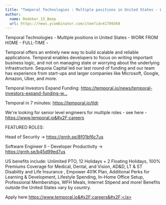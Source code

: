 ```yaml
---
title: "Temporal Technologies : Multiple positions in United States - WORK FROM HOME"
author:
  name: Redeker_15_Beep
  url: https://news.ycombinator.com/item?id=41709368
---
```

Temporal Technologies - Multiple positions in United States - WORK FROM HOME - FULL-TIME -

Temporal offers an entirely new way to build scalable and reliable applications. Temporal enables developers to focus on writing important business logic, and not on managing state or worrying about the underlying infrastructure. Sequoia Capital led our last round of funding and our team has experience from start-ups and larger companies like Microsoft, Google, Amazon, Uber, and more.

Temporal Investors Expand Funding: <a href="https:&#x2F;&#x2F;temporal.io&#x2F;news&#x2F;temporal-investors-expand-funding-with-usd75m-round" rel="nofollow">https:&#x2F;&#x2F;temporal.io&#x2F;news&#x2F;temporal-investors-expand-funding-w...</a>

Temporal in 7 minutes: <a href="https:&#x2F;&#x2F;temporal.io&#x2F;tldr" rel="nofollow">https:&#x2F;&#x2F;temporal.io&#x2F;tldr</a>

We&#x27;re looking for senior level engineers for multiple roles - see here - <a href="https:&#x2F;&#x2F;www.temporal.io&#x2F;careers" rel="nofollow">https:&#x2F;&#x2F;www.temporal.io&#x2F;careers</a>

FEATURED ROLES:

Head of Security → <a href="https:&#x2F;&#x2F;grnh.se&#x2F;8f01bf6c7us" rel="nofollow">https:&#x2F;&#x2F;grnh.se&#x2F;8f01bf6c7us</a>

Software Engineer II - Developer Productivity → <a href="https:&#x2F;&#x2F;grnh.se&#x2F;b45d99ed7us" rel="nofollow">https:&#x2F;&#x2F;grnh.se&#x2F;b45d99ed7us</a>

US benefits include: Unlimited PTO, 12 Holidays + 2 Floating Holidays, 100% Premiums Coverage for Medical, Dental, and Vision, AD&amp;D, LT &amp; ST Disability and Life Insurance , Empower 401K Plan, Additional Perks for Learning &amp; Development, Lifestyle Spending, In-Home Office Setup, Professional Memberships, WFH Meals, Internet Stipend and more! Benefits outside the United States vary by country.

Apply here <a href="https:&#x2F;&#x2F;www.temporal.io&#x2F;careers&#x2F;" rel="nofollow">https:&#x2F;&#x2F;www.temporal.io&#x2F;careers&#x2F;</a>
<JobApplication />
